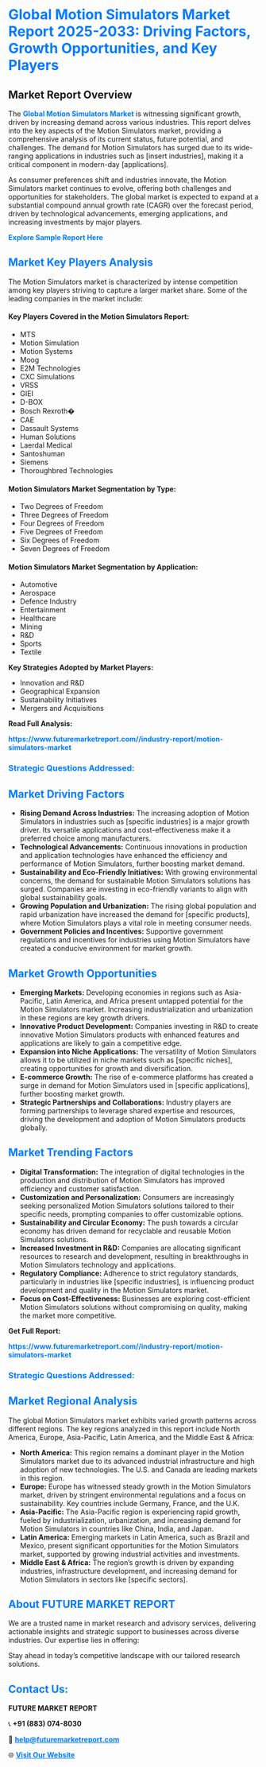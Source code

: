 <h1 style="color: #007BFF;">Global Motion Simulators Market Report 2025-2033: Driving Factors, Growth Opportunities, and Key Players</h1>

<section id="overview">
<h2>Market Report Overview</h2>
<p>The <a href="https://www.futuremarketreport.com//industry-report/motion-simulators-market" style="color: #007BFF; text-decoration: none;"><strong>Global Motion Simulators Market</strong></a> is witnessing significant growth, driven by increasing demand across various industries. This report delves into the key aspects of the Motion Simulators market, providing a comprehensive analysis of its current status, future potential, and challenges. The demand for Motion Simulators has surged due to its wide-ranging applications in industries such as [insert industries], making it a critical component in modern-day [applications].</p>
<p>As consumer preferences shift and industries innovate, the Motion Simulators market continues to evolve, offering both challenges and opportunities for stakeholders. The global market is expected to expand at a substantial compound annual growth rate (CAGR) over the forecast period, driven by technological advancements, emerging applications, and increasing investments by major players.</p>
</section>

<section id="overview">
<p><a href="https://www.futuremarketreport.com//request-sample/reportId=92205" style="color: #007BFF; text-decoration: none;"><strong>Explore Sample Report Here</strong></a></p>
</section>

<section id="key-players">
<h2 style="color: #007BFF;">Market Key Players Analysis</h2>
<p>The Motion Simulators market is characterized by intense competition among key players striving to capture a larger market share. Some of the leading companies in the market include:</p>
<h4>Key Players Covered in the Motion Simulators Report:</h4>
<ul><li>MTS</li><li>Motion Simulation</li><li>Motion Systems</li><li>Moog</li><li>E2M Technologies</li><li>CXC Simulations</li><li>VRSS</li><li>GIEI</li><li>D-BOX</li><li>Bosch Rexroth�</li><li>CAE</li><li>Dassault Systems</li><li>Human Solutions</li><li>Laerdal Medical</li><li>Santoshuman</li><li>Siemens</li><li>Thoroughbred Technologies</li></ul>
<h4>Motion Simulators Market Segmentation by Type:</h4>
<ul><li>Two Degrees of Freedom</li><li>Three Degrees of Freedom</li><li>Four Degrees of Freedom</li><li>Five Degrees of Freedom</li><li>Six Degrees of Freedom</li><li>Seven Degrees of Freedom</li></ul>

<h4>Motion Simulators Market Segmentation by Application:</h4>
<ul><li>Automotive</li><li>Aerospace</li><li>Defence Industry</li><li>Entertainment</li><li>Healthcare</li><li>Mining</li><li>R&amp;D</li><li>Sports</li><li>Textile</li></ul>
<p><strong>Key Strategies Adopted by Market Players:</strong></p>
<ul>
<li>Innovation and R&D</li>
<li>Geographical Expansion</li>
<li>Sustainability Initiatives</li>
<li>Mergers and Acquisitions</li>
</ul>
</section>

<section>
<p><strong>Read Full Analysis: </strong></p><a href="https://www.futuremarketreport.com//industry-report/motion-simulators-market" style="color: #007BFF; text-decoration: none;"><strong>https://www.futuremarketreport.com//industry-report/motion-simulators-market</strong></a>
<h3 style="color: #007BFF;">Strategic Questions Addressed:</h3>
</section>

<section id="driving-factors">
<h2 style="color: #007BFF;">Market Driving Factors</h2>
<ul>
<li><strong>Rising Demand Across Industries:</strong> The increasing adoption of Motion Simulators in industries such as [specific industries] is a major growth driver. Its versatile applications and cost-effectiveness make it a preferred choice among manufacturers.</li>
<li><strong>Technological Advancements:</strong> Continuous innovations in production and application technologies have enhanced the efficiency and performance of Motion Simulators, further boosting market demand.</li>
<li><strong>Sustainability and Eco-Friendly Initiatives:</strong> With growing environmental concerns, the demand for sustainable Motion Simulators solutions has surged. Companies are investing in eco-friendly variants to align with global sustainability goals.</li>
<li><strong>Growing Population and Urbanization:</strong> The rising global population and rapid urbanization have increased the demand for [specific products], where Motion Simulators plays a vital role in meeting consumer needs.</li>
<li><strong>Government Policies and Incentives:</strong> Supportive government regulations and incentives for industries using Motion Simulators have created a conducive environment for market growth.</li>
</ul>
</section>

<section id="growth-opportunities">
<h2 style="color: #007BFF;">Market Growth Opportunities</h2>
<ul>
<li><strong>Emerging Markets:</strong> Developing economies in regions such as Asia-Pacific, Latin America, and Africa present untapped potential for the Motion Simulators market. Increasing industrialization and urbanization in these regions are key growth drivers.</li>
<li><strong>Innovative Product Development:</strong> Companies investing in R&D to create innovative Motion Simulators products with enhanced features and applications are likely to gain a competitive edge.</li>
<li><strong>Expansion into Niche Applications:</strong> The versatility of Motion Simulators allows it to be utilized in niche markets such as [specific niches], creating opportunities for growth and diversification.</li>
<li><strong>E-commerce Growth:</strong> The rise of e-commerce platforms has created a surge in demand for Motion Simulators used in [specific applications], further boosting market growth.</li>
<li><strong>Strategic Partnerships and Collaborations:</strong> Industry players are forming partnerships to leverage shared expertise and resources, driving the development and adoption of Motion Simulators products globally.</li>
</ul>
</section>

<section id="trending-factors">
<h2 style="color: #007BFF;">Market Trending Factors</h2>
<ul>
<li><strong>Digital Transformation:</strong> The integration of digital technologies in the production and distribution of Motion Simulators has improved efficiency and customer satisfaction.</li>
<li><strong>Customization and Personalization:</strong> Consumers are increasingly seeking personalized Motion Simulators solutions tailored to their specific needs, prompting companies to offer customizable options.</li>
<li><strong>Sustainability and Circular Economy:</strong> The push towards a circular economy has driven demand for recyclable and reusable Motion Simulators solutions.</li>
<li><strong>Increased Investment in R&D:</strong> Companies are allocating significant resources to research and development, resulting in breakthroughs in Motion Simulators technology and applications.</li>
<li><strong>Regulatory Compliance:</strong> Adherence to strict regulatory standards, particularly in industries like [specific industries], is influencing product development and quality in the Motion Simulators market.</li>
<li><strong>Focus on Cost-Effectiveness:</strong> Businesses are exploring cost-efficient Motion Simulators solutions without compromising on quality, making the market more competitive.</li>
</ul>
</section>

<section>
<p><strong>Get Full Report: </strong></p><a href="https://www.futuremarketreport.com//industry-report/motion-simulators-market" style="color: #007BFF; text-decoration: none;"><strong>https://www.futuremarketreport.com//industry-report/motion-simulators-market</strong></a>
<h3 style="color: #007BFF;">Strategic Questions Addressed:</h3>
</section>


<section id="regional-analysis">
<h2 style="color: #007BFF;">Market Regional Analysis</h2>
<p>The global Motion Simulators market exhibits varied growth patterns across different regions. The key regions analyzed in this report include North America, Europe, Asia-Pacific, Latin America, and the Middle East & Africa:</p>
<ul>
<li><strong>North America:</strong> This region remains a dominant player in the Motion Simulators market due to its advanced industrial infrastructure and high adoption of new technologies. The U.S. and Canada are leading markets in this region.</li>
<li><strong>Europe:</strong> Europe has witnessed steady growth in the Motion Simulators market, driven by stringent environmental regulations and a focus on sustainability. Key countries include Germany, France, and the U.K.</li>
<li><strong>Asia-Pacific:</strong> The Asia-Pacific region is experiencing rapid growth, fueled by industrialization, urbanization, and increasing demand for Motion Simulators in countries like China, India, and Japan.</li>
<li><strong>Latin America:</strong> Emerging markets in Latin America, such as Brazil and Mexico, present significant opportunities for the Motion Simulators market, supported by growing industrial activities and investments.</li>
<li><strong>Middle East & Africa:</strong> The region’s growth is driven by expanding industries, infrastructure development, and increasing demand for Motion Simulators in sectors like [specific sectors].</li>
</ul>
</section>

<footer>
<h2 style="color: #007BFF;">About FUTURE MARKET REPORT</h2>
<p>We are a trusted name in market research and advisory services, delivering actionable insights and strategic support to businesses across diverse industries. Our expertise lies in offering:</p>

<p>Stay ahead in today’s competitive landscape with our tailored research solutions.</p>

<h2 style="color: #007BFF;">Contact Us:</h2>
<p><strong>FUTURE MARKET REPORT</strong></p>
<p>📞 <strong>+91 (883) 074-8030</strong></p>
<p>📧 <strong><a href="mailto:help@futuremarketreport.com" style="color: #007BFF;">help@futuremarketreport.com</a></strong></p>
<p>🌐 <strong><a href="https://www.futuremarketreport.com/" style="color: #007BFF;">Visit Our Website</a></strong></p>
</footer>